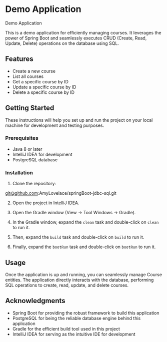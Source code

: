 # Demo Application

Demo Application

This is a demo application for efficiently managing courses. It leverages the power of Spring Boot and seamlessly executes CRUD (Create, Read, Update, Delete) operations on the database using SQL.

## Features

- Create a new course
- List all courses
- Get a specific course by ID
- Update a specific course by ID
- Delete a specific course by ID

## Getting Started

These instructions will help you set up and run the project on your local machine for development and testing purposes.

### Prerequisites

- Java 8 or later
- IntelliJ IDEA for development
- PostgreSQL database

### Installation

1. Clone the repository:

git@github.com:AmyLovelace/springBoot-jdbc-sql.git

2. Open the project in IntelliJ IDEA.

3. Open the Gradle window (View -> Tool Windows -> Gradle).

4. In the Gradle window, expand the `clean` task and double-click on `clean` to run it.

5. Then, expand the `build` task and double-click on `build` to run it.

6. Finally, expand the `bootRun` task and double-click on `bootRun` to run it.

## Usage

Once the application is up and running, you can seamlessly manage Course entities. The application directly interacts with the database, performing SQL operations to create, read, update, and delete courses.

## Acknowledgments

- Spring Boot for providing the robust framework to build this application
- PostgreSQL for being the reliable database engine behind this application
- Gradle for the efficient build tool used in this project
- IntelliJ IDEA for serving as the intuitive IDE for development


